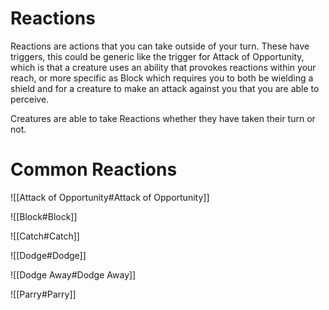 # Reactions

Reactions are actions that you can take outside of your turn. These have triggers, this could be generic like the trigger for Attack of Opportunity, which is that a creature uses an ability that provokes reactions within your reach, or more specific as Block which requires you to both be wielding a shield and for a creature to make an attack against you that you are able to perceive.

Creatures are able to take Reactions whether they have taken their turn or not.

# Common Reactions
![[Attack of Opportunity#Attack of Opportunity]]

![[Block#Block]]

![[Catch#Catch]]

![[Dodge#Dodge]]

![[Dodge Away#Dodge Away]]

![[Parry#Parry]]



